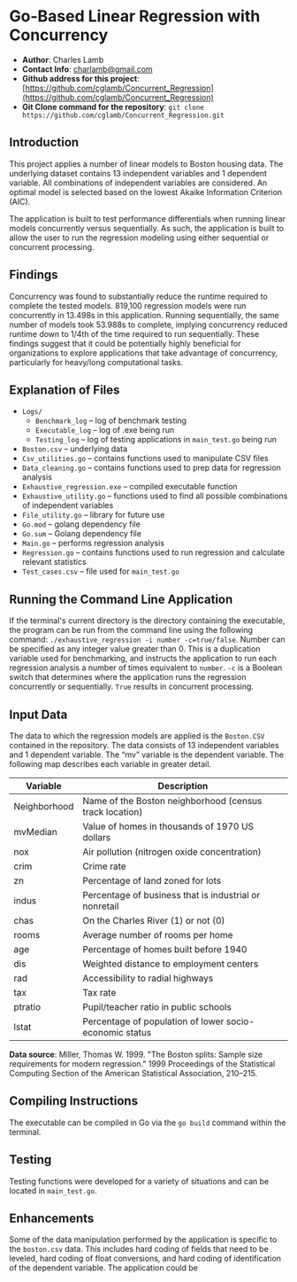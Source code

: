 # Go-Based Linear Regression with Concurrency

- **Author**: Charles Lamb
- **Contact Info**: charlamb@gmail.com
- **Github address for this project**: [https://github.com/cglamb/Concurrent_Regression](https://github.com/cglamb/Concurrent_Regression)
- **Git Clone command for the repository**: `git clone https://github.com/cglamb/Concurrent_Regression.git`

## Introduction

This project applies a number of linear models to Boston housing data. The underlying dataset contains 13 independent variables and 1 dependent variable. All combinations of independent variables are considered. An optimal model is selected based on the lowest Akaike Information Criterion (AIC).

The application is built to test performance differentials when running linear models concurrently versus sequentially. As such, the application is built to allow the user to run the regression modeling using either sequential or concurrent processing.

## Findings

Concurrency was found to substantially reduce the runtime required to complete the tested models. 819,100 regression models were run concurrently in 13.498s in this application. Running sequentially, the same number of models took 53.988s to complete, implying concurrency reduced runtime down to 1/4th of the time required to run sequentially. These findings suggest that it could be potentially highly beneficial for organizations to explore applications that take advantage of concurrency, particularly for heavy/long computational tasks.

## Explanation of Files

- `Logs/`
  - `Benchmark_log` – log of benchmark testing
  - `Executable_log` – log of .exe being run
  - `Testing_log` – log of testing applications in `main_test.go` being run
- `Boston.csv` – underlying data
- `Csv_utilities.go` – contains functions used to manipulate CSV files
- `Data_cleaning.go` – contains functions used to prep data for regression analysis
- `Exhaustive_regression.exe` – compiled executable function
- `Exhaustive_utility.go` – functions used to find all possible combinations of independent variables
- `File_utility.go` – library for future use
- `Go.mod` – golang dependency file
- `Go.sum` – Golang dependency file
- `Main.go` – performs regression analysis
- `Regression.go` – contains functions used to run regression and calculate relevant statistics
- `Test_cases.csv` – file used for `main_test.go`

## Running the Command Line Application

If the terminal's current directory is the directory containing the executable, the program can be run from the command line using the following command: `./exhaustive_regression -i number -c=true/false`. Number can be specified as any integer value greater than 0. This is a duplication variable used for benchmarking, and instructs the application to run each regression analysis a number of times equivalent to `number`. `-c` is a Boolean switch that determines where the application runs the regression concurrently or sequentially. `True` results in concurrent processing.

## Input Data

The data to which the regression models are applied is the `Boston.CSV` contained in the repository. The data consists of 13 independent variables and 1 dependent variable. The “mv” variable is the dependent variable. The following map describes each variable in greater detail.

| Variable  | Description                                           |
|-----------|-------------------------------------------------------|
| Neighborhood | Name of the Boston neighborhood (census track location) |
| mvMedian  | Value of homes in thousands of 1970 US dollars       |
| nox       | Air pollution (nitrogen oxide concentration)         |
| crim      | Crime rate                                            |
| zn        | Percentage of land zoned for lots                    |
| indus     | Percentage of business that is industrial or nonretail |
| chas      | On the Charles River (1) or not (0)                  |
| rooms     | Average number of rooms per home                     |
| age       | Percentage of homes built before 1940                |
| dis       | Weighted distance to employment centers              |
| rad       | Accessibility to radial highways                     |
| tax       | Tax rate                                             |
| ptratio   | Pupil/teacher ratio in public schools                |
| lstat     | Percentage of population of lower socio-economic status |

**Data source**: Miller, Thomas W. 1999. "The Boston splits: Sample size requirements for modern regression." 1999 Proceedings of the Statistical Computing Section of the American Statistical Association, 210–215.

## Compiling Instructions

The executable can be compiled in Go via the `go build` command within the terminal.

## Testing

Testing functions were developed for a variety of situations and can be located in `main_test.go`.

## Enhancements

Some of the data manipulation performed by the application is specific to the `boston.csv` data. This includes hard coding of fields that need to be leveled, hard coding of float conversions, and hard coding of identification of the dependent variable. The application could be

